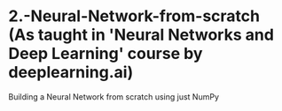 # 2.-Neural-Network-from-scratch (As taught in 'Neural Networks and Deep Learning' course by deeplearning.ai)

Building a Neural Network from scratch using just NumPy
